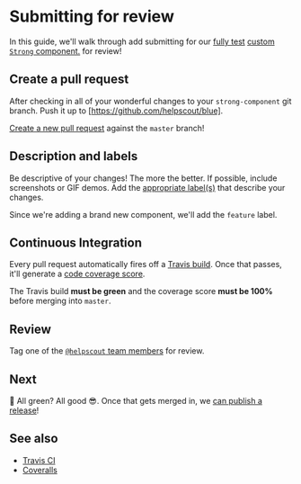 # Submitting for review

In this guide, we'll walk through add submitting for our [fully test](testing.md) [custom `Strong` component.](creating.md) for review!

## Create a pull request

After checking in all of your wonderful changes to your `strong-component` git branch. Push it up to [https://github.com/helpscout/blue].

[Create a new pull request](https://github.com/helpscout/blue/compare) against the `master` branch!

## Description and labels

Be descriptive of your changes! The more the better. If possible, include screenshots or GIF demos. Add the [appropriate label(s)](https://github.com/helpscout/blue/labels) that describe your changes.

Since we're adding a brand new component, we'll add the `feature` label.

## Continuous Integration

Every pull request automatically fires off a [Travis build](https://travis-ci.org/helpscout/blue). Once that passes, it'll generate a [code coverage score](https://coveralls.io/).

The Travis build **must be green** and the coverage score **must be 100%** before merging into `master`.

## Review

Tag one of the [`@helpscout` team members](https://github.com/helpscout/blue/graphs/contributors) for review.

## Next

🚀 All green? All good 😎. Once that gets merged in, we [can publish a release](release.md)!

## See also

* [Travis CI](https://travis-ci.org/)
* [Coveralls](https://coveralls.io/)
